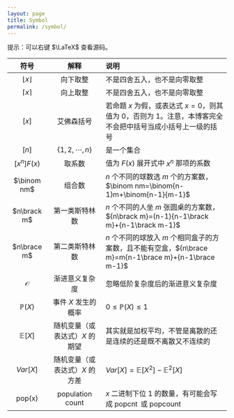 ```yaml
---
layout: page
title: Symbol
permalink: /symbol/
---
```


提示：可以右键 $\LaTeX$ 查看源码。

|符号|解释|说明|
|:-:|:-:|:-|
|$\lfloor x\rfloor$|向下取整|不是四舍五入，也不是向零取整|
|$\lceil x\rceil$|向上取整|不是四舍五入，也不是向零取整|
|$[x]$|艾佛森括号|若命题 $x$ 为假，或表达式 $x=0$，则其值为 $0$，否则为 $1$。注意，本博客完全不会把中括号当成小括号上一级的括号|
|$[n]$|$\lbrace1,2,\cdots,n\rbrace$|是一个集合|
|$[x^n]F(x)$|取系数|值为 $F(x)$ 展开式中 $x^n$ 那项的系数|
|$\binom nm$|组合数|$n$ 个不同的球数选 $m$ 个的方案数，$\binom nm=\binom{n-1}m+\binom{n-1}{m-1}$|
|$n\brack m$|第一类斯特林数|$n$ 个不同的人坐 $m$ 张圆桌的方案数，${n\brack m}=(n-1){n-1\brack m}+{n-1\brack m-1}$|
|$n\brace m$|第二类斯特林数|$n$ 个不同的球放入 $m$ 个相同盒子的方案数，且不能有空盒，${n\brace m}=m{n-1\brace m}+{n-1\brace m-1}$|
|$\mathcal O$|渐进意义复杂度|忽略低阶复杂度后的渐进意义复杂度|
|$\mathbb P(X)$|事件 $X$ 发生的概率|$0\le\mathbb P(X)\le1$|
|$\mathbb E[X]$|随机变量（或表达式）$X$ 的期望|其实就是加权平均，不管是离散的还是连续的还是既不离散又不连续的|
|$Var[X]$|随机变量（或表达式）$X$ 的方差|$Var[X]=\mathbb E[X^2]-\mathbb E^2[X]$|
|$\operatorname{pop(x)}$|population count|$x$ 二进制下位 $1$ 的数量，有可能会写成 $\operatorname{popcnt}$ 或 $\operatorname{popcount}$|